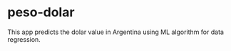 # peso-dolar
This app predicts the dolar value in Argentina using ML algorithm for data regression.

